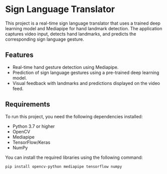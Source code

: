 # Sign Language Translator

This project is a real-time sign language translator that uses a trained deep learning model and Mediapipe for hand landmark detection. The application captures video input, detects hand landmarks, and predicts the corresponding sign language gesture.

## Features
- Real-time hand gesture detection using Mediapipe.
- Prediction of sign language gestures using a pre-trained deep learning model.
- Visual feedback with landmarks and predictions displayed on the video feed.

## Requirements
To run this project, you need the following dependencies installed:

- Python 3.7 or higher
- OpenCV
- Mediapipe
- TensorFlow/Keras
- NumPy

You can install the required libraries using the following command:
```bash
pip install opencv-python mediapipe tensorflow numpy
